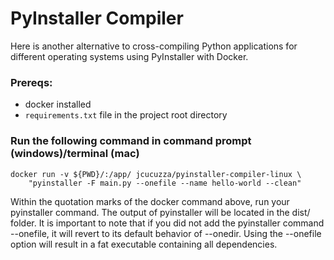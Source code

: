# PyInstaller Compiler

Here is another alternative to cross-compiling Python applications for different operating systems using PyInstaller with Docker.

### Prereqs:

- docker installed
- `requirements.txt` file in the project root directory

### Run the following command in command prompt (windows)/terminal (mac)

```
docker run -v ${PWD}/:/app/ jcucuzza/pyinstaller-compiler-linux \
    "pyinstaller -F main.py --onefile --name hello-world --clean"
```

Within the quotation marks of the docker command above, run your pyinstaller command. The output of pyinstaller will be located in the dist/ folder. It is important to note that if you did not add the pyinstaller command --onefile, it will revert to its default behavior of --onedir. Using the --onefile option will result in a fat executable containing all dependencies.
